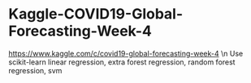 # Kaggle-COVID19-Global-Forecasting-Week-4
https://www.kaggle.com/c/covid19-global-forecasting-week-4 \n
Use scikit-learn
linear regression, extra forest regression, random forest regression, svm
